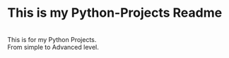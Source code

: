 # This is my Python-Projects Readme
<br>
This is for my Python Projects.
<br>
From simple to Advanced level.
